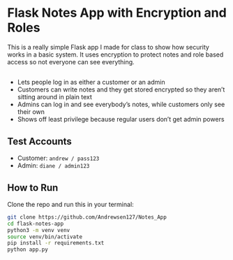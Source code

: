 # Flask Notes App with Encryption and Roles

This is a really simple Flask app I made for class to show how security works in a basic system. It uses encryption to protect notes and role based access so not everyone can see everything.

## 
- Lets people log in as either a customer or an admin
- Customers can write notes and they get stored encrypted so they aren’t sitting around in plain text
- Admins can log in and see everybody’s notes, while customers only see their own
- Shows off least privilege because regular users don’t get admin powers

## Test Accounts
- Customer: `andrew / pass123`
- Admin: `diane / admin123`

## How to Run
Clone the repo and run this in your terminal:

```bash
git clone https://github.com/Andrewsen127/Notes_App
cd flask-notes-app
python3 -m venv venv
source venv/bin/activate
pip install -r requirements.txt
python app.py
